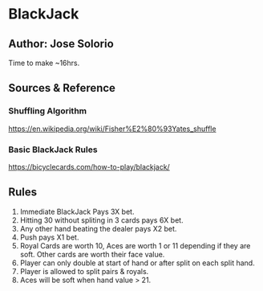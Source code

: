 # BlackJack

## Author: Jose Solorio
Time to make ~16hrs.

## Sources & Reference

### Shuffling Algorithm
https://en.wikipedia.org/wiki/Fisher%E2%80%93Yates_shuffle 

### Basic BlackJack Rules
https://bicyclecards.com/how-to-play/blackjack/

## Rules
1. Immediate BlackJack Pays 3X bet.
2. Hitting 30 without spliting in 3 cards pays 6X bet.
3. Any other hand beating the dealer pays X2 bet.
4. Push pays X1 bet.
4. Royal Cards are worth 10, Aces are worth 1 or 11 depending if they are soft. Other cards are worth their face value.
5. Player can only double at start of hand or after split on each split hand.
6. Player is allowed to split pairs & royals.
7. Aces will be soft when hand value > 21.

